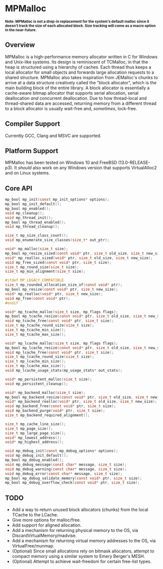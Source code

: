 # MPMalloc
<sub>**Note: MPMalloc is not a drop-in replacement for the system's default malloc since it doesn’t track the size of each allocated block. Size tracking will come as a macro option in the near-future.**</sub>  

## Overview

MPMalloc is a high-performance memory allocator written in C for Windows and Unix-like systems. Its design is reminiscent of TCMalloc, in that the heap is structured using a hierarchy of caches. Each thread thus keeps a local allocator for small objects and forwards large allocation requests to a shared structure. MPMalloc also takes inspiration from JEMalloc's chunks to arrive at a data structure creatively called the "block allocator", which is the main building block of the entire library. A block allocator is essentially a cache-aware bitmap allocator that supports serial allocation, serial deallocation _and_ concurrent deallocation. Due to how thread-local and thread-shared data are accessed, returning memory from a different thread to a block allocator is usually wait-free and, _sometimes_, lock-free.

## Compiler Support

Currently GCC, Clang and MSVC are supported.  

## Platform Support

MPMalloc has been tested on Windows 10 and FreeBSD (13.0-RELEASE-p3). It *should* also work on any Windows version that supports VirtualAlloc2 and on Linux systems.

## Core API

```c
mp_bool mp_init(const mp_init_options* options);
mp_bool mp_init_default();
mp_bool mp_enabled();
void mp_cleanup();
void mp_thread_init();
mp_bool mp_thread_enabled();
void mp_thread_cleanup();

size_t mp_size_class_count();
void mp_enumerate_size_classes(size_t* out_ptr);

void* mp_malloc(size_t size);
mp_bool mp_resize_sized(const void* ptr, size_t old_size, size_t new_size);
void* mp_realloc_sized(void* ptr, size_t old_size, size_t new_size);
void mp_free_sized(const void* ptr, size_t size);
size_t mp_round_size(size_t size);
size_t mp_min_alignment(size_t size);

#ifdef MP_LEGACY_COMPATIBLE
size_t mp_rounded_allocation_size_of(const void* ptr);
mp_bool mp_resize(const void* ptr, size_t new_size);
void* mp_realloc(void* ptr, size_t new_size);
void mp_free(const void* ptr);
#endif

void* mp_tcache_malloc(size_t size, mp_flags flags);
mp_bool mp_tcache_resize(const void* ptr, size_t old_size, size_t new_size, mp_flags flags);
void mp_tcache_free(const void* ptr, size_t size);
size_t mp_tcache_round_size(size_t size);
size_t mp_tcache_min_size();
size_t mp_tcache_max_size();

void* mp_lcache_malloc(size_t size, mp_flags flags);
mp_bool mp_lcache_resize(const void* ptr, size_t old_size, size_t new_size, mp_flags flags);
void mp_lcache_free(const void* ptr, size_t size);
size_t mp_lcache_round_size(size_t size);
size_t mp_lcache_min_size();
size_t mp_lcache_max_size();
void mp_lcache_usage_stats(mp_usage_stats* out_stats);

void* mp_persistent_malloc(size_t size);
void mp_persistent_cleanup();

void* mp_backend_malloc(size_t size);
mp_bool mp_backend_resize(const void* ptr, size_t old_size, size_t new_size);
void* mp_backend_realloc(void* ptr, size_t old_size, size_t new_size);
void mp_backend_free(const void* ptr, size_t size);
void mp_backend_purge(void* ptr, size_t size);
size_t mp_backend_required_alignment();

size_t mp_cache_line_size();
size_t mp_page_size();
size_t mp_large_page_size();
void* mp_lowest_address();
void* mp_highest_address();

void mp_debug_init(const mp_debug_options* options);
void mp_debug_init_default();
mp_bool mp_debug_enabled();
void mp_debug_message(const char* message, size_t size);
void mp_debug_warning(const char* message, size_t size);
void mp_debug_error(const char* message, size_t size);
mp_bool mp_debug_validate_memory(const void* ptr, size_t size);
mp_bool mp_debug_overflow_check(const void* ptr, size_t size);
```

## TODO
- Add a way to return unused block allocators (chunks) from the local TCache to the LCache.
- Give more options for malloc/free.
- Add support for aligned allocation.
- Add a mechanism for returning physical memory to the OS, via DiscardVirtualMemory/madvise.
- Add a mechanism for returning virtual memory addresses to the OS, via VirtualFree/munmap.  
- (Optional) Since small allocations rely on bitmask allocators, attempt to compact memory using a similar system to Emery Berger's MESH.
- (Optional) Attempt to achieve wait-freedom for certain free-list types.

